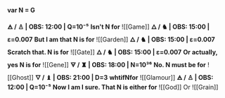 **var N = G** 

**🜁  / ♙ | OBS: 12:00 | Q=10⁻⁵**
**Isn't N for** 
![[Game]]
**🜂 / ♞  | OBS: 15:00 | ε=0.007**
**But I am that N is for**
![[Garden]]
**🜂 / ♞  | OBS: 15:00 | ε=0.007**
**Scratch that. N is for**
![[Gate]]
**🜂 / ♞  | OBS: 15:00 | ε=0.007**
**Or actually, yes N is for**
![[Gene]]
**🜃 / ♜  | OBS: 18:00 | N=10³⁶**
**No. N must be for**
![[Ghost]]
**🜄 / ♝ | OBS: 21:00 | D=3**
**whtifNfor**
![[Glamour]]
**🜁  / ♙ | OBS: 12:00 | Q=10⁻⁵**
**Now I am I sure. That N is either for** 
![[God]]
Or 
![[Grain]]